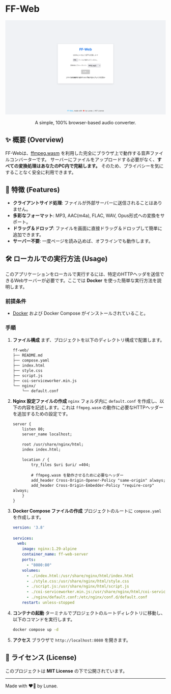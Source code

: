 # FF-Web

<p align="center">
  <img src="Screenshot.png" alt="FF-Web Screenshot" width="600">
</p>

<p align="center">
  A simple, 100% browser-based audio converter.
</p>

## ✨ 概要 (Overview)

FF-Webは、[ffmpeg.wasm](https://github.com/ffmpegwasm/ffmpeg.wasm) を利用した完全にブラウザ上で動作する音声ファイルコンバーターです。
サーバーにファイルをアップロードする必要がなく、**すべての変換処理はあなたのPC内で完結します。** そのため、プライバシーを気にすることなく安全に利用できます。

## 🚀 特徴 (Features)

-   **クライアントサイド処理**: ファイルが外部サーバーに送信されることはありません。
-   **多彩なフォーマット**: MP3, AAC(m4a), FLAC, WAV, Opus形式への変換をサポート。
-   **ドラッグ＆ドロップ**: ファイルを画面に直接ドラッグ＆ドロップして簡単に追加できます。
-   **サーバー不要**: 一度ページを読み込めば、オフラインでも動作します。

## 🛠️ ローカルでの実行方法 (Usage)

このアプリケーションをローカルで実行するには、特定のHTTPヘッダを送信できるWebサーバーが必要です。ここでは **Docker** を使った簡単な実行方法を説明します。

### 前提条件

-   [Docker](https://www.docker.com/products/docker-desktop/) および Docker Compose がインストールされていること。

### 手順

1.  **ファイル構成**
    まず、プロジェクトを以下のディレクトリ構成で配置します。

    ```
    ff-web/
    ├── README.md
    ├── compose.yaml
    ├── index.html
    ├── style.css
    ├── script.js
    ├── coi-serviceworker.min.js
    └── nginx/
        └── default.conf
    ```

2.  **Nginx 設定ファイルの作成**
    `nginx` フォルダ内に `default.conf` を作成し、以下の内容を記述します。これは `ffmpeg.wasm` の動作に必要なHTTPヘッダーを追加するための設定です。

    ```nginx
    server {
        listen 80;
        server_name localhost;

        root /usr/share/nginx/html;
        index index.html;

        location / {
            try_files $uri $uri/ =404;

            # ffmpeg.wasm を動作させるために必要なヘッダー
            add_header Cross-Origin-Opener-Policy "same-origin" always;
            add_header Cross-Origin-Embedder-Policy "require-corp" always;
        }
    }
    ```

3.  **Docker Compose ファイルの作成**
    プロジェクトのルートに `compose.yaml` を作成します。

    ```yaml
    version: '3.8'

    services:
      web:
        image: nginx:1.29-alpine
        container_name: ff-web-server
        ports:
          - "8080:80"
        volumes:
          - ./index.html:/usr/share/nginx/html/index.html
          - ./style.css:/usr/share/nginx/html/style.css
          - ./script.js:/usr/share/nginx/html/script.js
          - ./coi-serviceworker.min.js:/usr/share/nginx/html/coi-serviceworker.min.js
          - ./nginx/default.conf:/etc/nginx/conf.d/default.conf
        restart: unless-stopped
    ```

4.  **コンテナの起動**
    ターミナルでプロジェクトのルートディレクトリに移動し、以下のコマンドを実行します。

    ```bash
    docker compose up -d
    ```

5.  **アクセス**
    ブラウザで `http://localhost:8080` を開きます。

## 📄 ライセンス (License)

このプロジェクトは **MIT License** の下で公開されています。

---
Made with ❤️‍🔥 by Lunae.